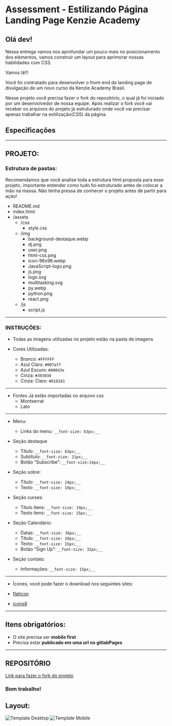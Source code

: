 # Assessment - Estilizando Página Landing Page Kenzie Academy

## Olá dev!

Nessa entrega vamos nos aprofundar um pouco mais no posicionamento dos elementos, vamos construir um layout para aprimorar nossas habilidades com CSS.

Vamos lá!!!

Você foi contratado para desenvolver o front-end da landing page de divulgação de um novo curso da Kenzie Academy Brasil.

Nesse projeto você precisa fazer o fork do repositório, o qual já foi iniciado por um desenvolvedor de nossa equipe. Após realizar o  fork você vai receber os arquivos do projeto já estruturado onde você vai precisar apenas trabalhar na estilização(CSS) da página.


## Especificações
---

## PROJETO:

### Estrutura de pastas:

Recomendamos que você analise toda a estrutura html proposta para esse projeto, importante entender como tudo foi estruturado antes de colocar a mão na massa. 
Não tenha pressa de conhecer o projeto antes de partir para ação! 

- README.md
- index.html
- /assets
    - /css
        - style.css
    - /img
        - background-destaque.webp
        - dj.png
        - user.png
        - html-css.png
        - icon-96x96.webp
        - JavaScript-logo.png
        - js.png
        - logo.svg
        - multitasking.svg
        - py.webp
        - python.png
        - react.png
    - /js
        - script.js


---

### INSTRUÇÕES:

- Todas as imagens utilizadas no projeto estão na pasta de imagens

- Cores Utilizadas:
    - Branco: `#FFFFFF`
    - Azul Claro: `#007aff`
    - Azul Escuro: `#00043e`
    - Cinza: `#303030`
    - Cinza: Claro: `#818181`

---

- Fontes Já estão importadas no arquivo css
  - Montserrat
  - Lato
---

- Menu: 

    - Links do menu: `__font-size: 63px;__`

- Seção destaque
    - Título: `__font-size: 63px;__`
    - Subtítulo: `__font-size: 21px;__`
    - Botão “Subscribe”: `__font-size:14px;__ `

- Seção sobre:
  - Título: `__font-size: 24px;__`
  - Texto: `__font-size: 19px;__`

- Seção curses:
  - Título ítens: `__font-size: 19px;__`
  - Texto ítens: `__font-size: 15px;__`

- Seção Calendário:
  - Datas: `__font-size: 36px;__`
  - Título: `__font-size: 19px;__`
  - Texto: `__font-size: 15px;__`
  - Botão “Sign Up”: `__font-size: 32px;__`

- Seção contato: 
  - Informações: `__font-size: 15px;__`
---

- Ícones, você pode fazer o download nos seguintes sites:

- [flaticon](https://www.flaticon.com/)
- [icons8](https://icons8.com/icons/set/feder)


---

## Itens obrigatórios:

- O site precisa ser __mobile first__
- Precisa estar __publicado em uma url no gitlabPages__

---

## REPOSITÓRIO



[Link para fazer o fork do projeto](https://gitlab.com/kenzie-academy-brasil/se/fe/sprint-3-css-week/assessment-styling-landing-page-kenzie-academy)

### Bom trabalho!

## Layout:

![Template Desktop](Mockup-desktop.png)
![Template Mobile](Mockup-mobile.png)


